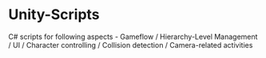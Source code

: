 # Unity-Scripts

C# scripts for following aspects -
Gameflow / Hierarchy-Level Management / UI / Character controlling / Collision detection / Camera-related activities
